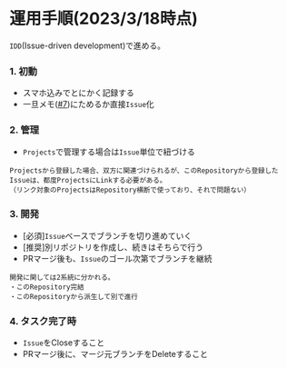 # 運用手順(2023/3/18時点)
`IDD`(Issue-driven development)で進める。

### 1. 初動
- スマホ込みでとにかく記録する
- 一旦メモ([#7](https://github.com/n-ao/public-todo-management-repo/issues/7))にためるか直接`Issue`化
### 2. 管理
- `Projects`で管理する場合は`Issue`単位で紐づける

```
Projectsから登録した場合、双方に関連づけられるが、このRepositoryから登録したIssueは、都度ProjectsにLinkする必要がある。
（リンク対象のProjectsはRepository横断で使っており、それで問題ない）
```

### 3. 開発
- [必須]`Issue`ベースでブランチを切り進めていく
- [推奨]別リポジトリを作成し、続きはそちらで行う
- PRマージ後も、`Issue`のゴール次第でブランチを継続

```
開発に関しては2系統に分かれる。
・このRepository完結
・このRepositoryから派生して別で進行
```

### 4. タスク完了時
- `Issue`をCloseすること
- PRマージ後に、マージ元ブランチをDeleteすること